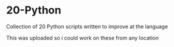 # 20-Python
Collection of 20 Python scripts written to improve at the language

This was uploaded so i could work on these from any location
